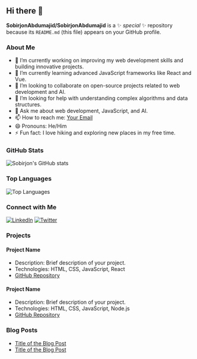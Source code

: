 ## Hi there 👋

**SobirjonAbdumajid/SobirjonAbdumajid** is a ✨ _special_ ✨ repository because its `README.md` (this file) appears on your GitHub profile.

### About Me

- 🔭 I’m currently working on improving my web development skills and building innovative projects.
- 🌱 I’m currently learning advanced JavaScript frameworks like React and Vue.
- 👯 I’m looking to collaborate on open-source projects related to web development and AI.
- 🤔 I’m looking for help with understanding complex algorithms and data structures.
- 💬 Ask me about web development, JavaScript, and AI.
- 📫 How to reach me: [Your Email](sobirjonabdumajid@gmail.com)
- 😄 Pronouns: He/Him
- ⚡ Fun fact: I love hiking and exploring new places in my free time.

### GitHub Stats

![Sobirjon's GitHub stats](https://github-readme-stats.vercel.app/api?username=SobirjonAbdumajid&show_icons=true&theme=radical)

### Top Languages

![Top Languages](https://github-readme-stats.vercel.app/api/top-langs/?username=SobirjonAbdumajid&layout=compact&theme=radical)

### Connect with Me

[![LinkedIn](https://img.shields.io/badge/LinkedIn-blue?style=flat&logo=linkedin&labelColor=blue)](https://www.linkedin.com/in/your-profile)
[![Twitter](https://img.shields.io/badge/Twitter-blue?style=flat&logo=twitter&labelColor=blue)](https://twitter.com/your-profile)

### Projects

#### Project Name
- Description: Brief description of your project.
- Technologies: HTML, CSS, JavaScript, React
- [GitHub Repository](https://github.com/SobirjonAbdumajid/project-name)

#### Project Name
- Description: Brief description of your project.
- Technologies: HTML, CSS, JavaScript, Node.js
- [GitHub Repository](https://github.com/SobirjonAbdumajid/project-name)

### Blog Posts

<!-- BLOG-POST-LIST:START -->
- [Title of the Blog Post](https://yourblog.com/title-of-the-blog-post)
- [Title of the Blog Post](https://yourblog.com/title-of-the-blog-post)
<!-- BLOG-POST-LIST:END -->

